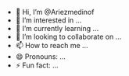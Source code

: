 - 👋 Hi, I’m @Ariezmedinof
- 👀 I’m interested in ...
- 🌱 I’m currently learning ...
- 💞️ I’m looking to collaborate on ...
- 📫 How to reach me ...
- 😄 Pronouns: ...
- ⚡ Fun fact: ...

<!---
Ariezmedinof/Ariezmedinof is a ✨ special ✨ repository because its `README.md` (this file) appears on your GitHub profile.
You can click the Preview link to take a look at your changes.
--->
